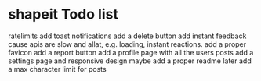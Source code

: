 # shapeit Todo list

ratelimits
add toast notifications
add a delete button
add instant feedback cause apis are slow and allat, e.g. loading, instant reactions.
add a proper favicon
add a report button
add a profile page with all the users posts
add a settings page
and responsive design maybe
add a proper readme later
add a max character limit for posts